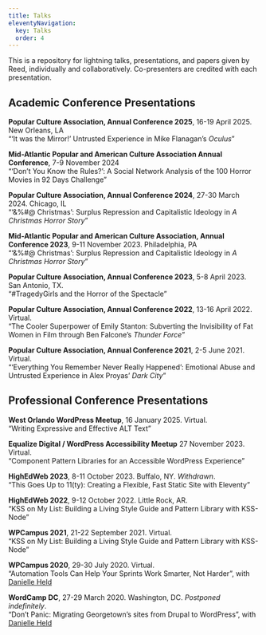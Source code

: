 ```yaml
---
title: Talks
eleventyNavigation:
  key: Talks
  order: 4
---
```


This is a repository for lightning talks, presentations, and papers given by Reed, individually and collaboratively. Co-presenters are credited with each presentation.

## Academic Conference Presentations

**Popular Culture Association, Annual Conference 2025**, 16-19 April 2025. New Orleans, LA  
“‘It was the Mirror!’ Untrusted Experience in Mike Flanagan’s _Oculus_”

**Mid-Atlantic Popular and American Culture Association Annual Conference**, 7-9 November 2024  
“‘Don’t You Know the Rules?’: A Social Network Analysis of the 100 Horror Movies in 92 Days Challenge”

**Popular Culture Association, Annual Conference 2024**, 27-30 March 2024. Chicago, IL  
“‘&%#@ Christmas’: Surplus Repression and Capitalistic Ideology in _A Christmas Horror Story_”

**Mid-Atlantic Popular and American Culture Association, Annual Conference 2023**, 9-11 November 2023. Philadelphia, PA  
“‘&%#@ Christmas’: Surplus Repression and Capitalistic Ideology in _A Christmas Horror Story_”

**Popular Culture Association, Annual Conference 2023**, 5-8 April 2023. San Antonio, TX.  
“#TragedyGirls and the Horror of the Spectacle”

**Popular Culture Association, Annual Conference 2022**, 13-16 April 2022. Virtual.  
“The Cooler Superpower of Emily Stanton: Subverting the Invisibility of Fat Women in Film through Ben Falcone’s _Thunder Force_”

**Popular Culture Association, Annual Conference 2021**, 2-5 June 2021. Virtual.  
“‘Everything You Remember Never Really Happened’: Emotional Abuse and Untrusted Experience in Alex Proyas’ _Dark City_”

## Professional Conference Presentations

**West Orlando WordPress Meetup**, 16 January 2025. Virtual.  
“Writing Expressive and Effective ALT Text”

**Equalize Digital / WordPress Accessibility Meetup** 27 November 2023. Virtual.  
“Component Pattern Libraries for an Accessible WordPress Experience”

**HighEdWeb 2023**, 8-11 October 2023. Buffalo, NY. _Withdrawn_.  
“This Goes Up to 11(ty): Creating a Flexible, Fast Static Site with Eleventy”

**HighEdWeb 2022**, 9-12 October 2022. Little Rock, AR.  
“KSS on My List: Building a Living Style Guide and Pattern Library with KSS-Node”

**WPCampus 2021**, 21-22 September 2021. Virtual.  
“KSS on My List: Building a Living Style Guide and Pattern Library with KSS-Node”

**WPCampus 2020**, 29-30 July 2020. Virtual.  
“Automation Tools Can Help Your Sprints Work Smarter, Not Harder”, with [Danielle Held](https://www.linkedin.com/in/daniellekheld/)

**WordCamp DC**, 27-29 March 2020. Washington, DC. _Postponed indefinitely_.  
“Don’t Panic: Migrating Georgetown’s sites from Drupal to WordPress”, with [Danielle Held](https://www.linkedin.com/in/daniellekheld/)
